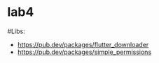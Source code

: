 # lab4

#Libs:
- https://pub.dev/packages/flutter_downloader
- https://pub.dev/packages/simple_permissions